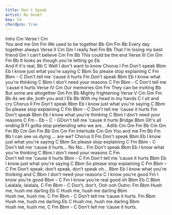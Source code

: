 ```yaml
---
title: Don't Speak
artist: No Doubt
key: Cm
chordpro: true
---
```

Intro
 Cm
Verse I
Cm       
You and me
 Gm              Fm
We used to be together
Bb          Gm     Fm     Bb
Every day together always
Verse II
Cm           Gm
I really feel 
         Fm         Bb
That I'm losing my best friend
  Gm
I can't believe
 Cm              Fm    Bb
This could be the end
Verse III
   Cm       Gm     Fm           Bb
It looks as though you're letting go
       Eb       
And if it's real,
        Bb            C
Well I don't want to know
Chorus I
Fm
Don't speak
   Bbm                    Eb
I know just what you're saying
     C            Bbm
So please stop explaining
       C                 Fm   Bbm - C
Don't tell me 'cause it hurts
Fm
Don't speak
    Bbm               Eb
I know what you're thinking
   C               Bbm
I don't need your reasons
       C                 Fm   Bbm - C
Don't tell me 'cause it hurts
Verse IV
      Cm
Our memories
Gm             Fm
They can be inviting
               Bb               
But some are altogether
Gm      Fm          Bb
Mighty frightening
Verse V
Cm    Gm   Fm           Bb
As we die, both you and I
Eb                    Bb
With my head in my hands
           C
I sit and cry
Chorus II
Fm
Don't speak
   Bbm                    Eb
I know just what you're saying
C                 Bbm
So please stop explaining
       C                 Fm   Bbm - C
Don't tell me 'cause it hurts
Fm
Don't speak
Bbm                       Eb
I know what you're thinking
C                  Bbm
I don't need your reasons
       C                 Fm - Eb – C - GDon't tell me 'cause it hurts
Bridge
Bbm       GIt's all ending
          B      FI gotta stop pretending who we are...
Adlib
Cm Gm Fm Bb
Cm Gm Fm Bb
Cm Gm Fm Bb
Gm Cm Fm
Interlude
Cm        Gm
You and me
  Fm          Bb       Fm      Bb
I can see us dying ... are we?
Chorus II
Fm
Don't speak
   Bbm                    Eb
I know just what you're saying
C                  Bbm
So please stop explaining
       C                 Fm    Bbm - C
Don't tell me 'cause it hurts… No   No…
Fm
Don't speak
Bbm                   Eb
I know what you're thinking
C                   Bbm
I don't need your reasons
          C               Fm     
Don't tell me 'cause it hurts
       Bbm - C            Fm
Don't tell me 'cause it hurts
Bbm                       Eb
I know just what you're saying
C                  Bbm
So please stop explaining
C            Fm           Bbm – C       Fm
Don’t speak, don’t speak, don’t speak   oh…
Bbm                         Eb
I know what you're thinking and
C                 Bbm
I don't need your reasons
                 C
I know you’re good
              Fm
I know you’re good
               Bbm – C  Fm
I know you’re real good oh
Bbm    Eb  C   Bbm
Lalalala, lalalala, 
C      Fm     Bbm - C
Don’t, don’t, Ooh ooh
Outro:
Fm                   Bbm
Hush me, hush me darling
Eb                C
Hush me, hush me darling
Bbm                     
Hush me, hush me, 
         C      Fm   Bbm - C
Don’t tell me ‘cause it hurts.
Fm                   Bbm
Hush me, hush me darling
Eb                C
Hush me, hush me darling
Bbm                     
Hush me, hush me, 
       C                Fm    Bbm - C
Don’t tell me ‘cause it hurts.
